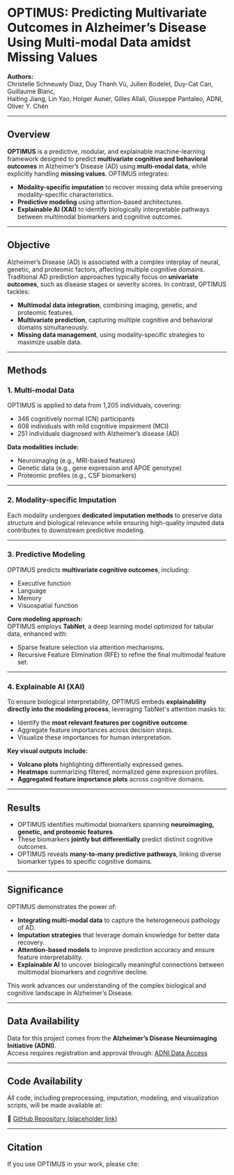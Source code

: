 # OPTIMUS: Predicting Multivariate Outcomes in Alzheimer’s Disease Using Multi-modal Data amidst Missing Values

**Authors:**  
Christelle Schneuwly Diaz, Duy Thanh Vũ, Julien Bodelet, Duy-Cat Can, Guillaume Blanc,  
Haiting Jiang, Lin Yao, Holger Auner, Gilles Allali, Giuseppe Pantaleo, ADNI, Oliver Y. Chén  

---

## Overview
**OPTIMUS** is a predictive, modular, and explainable machine-learning framework designed to predict **multivariate cognitive and behavioral outcomes** in Alzheimer’s Disease (AD) using **multi-modal data**, while explicitly handling **missing values**. OPTIMUS integrates:

- **Modality-specific imputation** to recover missing data while preserving modality-specific characteristics.
- **Predictive modeling** using attention-based architectures.
- **Explainable AI (XAI)** to identify biologically interpretable pathways between multimodal biomarkers and cognitive outcomes.

---

## Objective
Alzheimer’s Disease (AD) is associated with a complex interplay of neural, genetic, and proteomic factors, affecting multiple cognitive domains. Traditional AD prediction approaches typically focus on **univariate outcomes**, such as disease stages or severity scores. In contrast, OPTIMUS tackles:

- **Multimodal data integration**, combining imaging, genetic, and proteomic features.
- **Multivariate prediction**, capturing multiple cognitive and behavioral domains simultaneously.
- **Missing data management**, using modality-specific strategies to maximize usable data.

---

## Methods

### 1. Multi-modal Data
OPTIMUS is applied to data from 1,205 individuals, covering:
- 346 cognitively normal (CN) participants
- 608 individuals with mild cognitive impairment (MCI)
- 251 individuals diagnosed with Alzheimer’s disease (AD)

**Data modalities include:**
- Neuroimaging (e.g., MRI-based features)
- Genetic data (e.g., gene expression and APOE genotype)
- Proteomic profiles (e.g., CSF biomarkers)

---

### 2. Modality-specific Imputation
Each modality undergoes **dedicated imputation methods** to preserve data structure and biological relevance while ensuring high-quality imputed data contributes to downstream predictive modeling.

---

### 3. Predictive Modeling
OPTIMUS predicts **multivariate cognitive outcomes**, including:
- Executive function
- Language
- Memory
- Visuospatial function

**Core modeling approach:**  
OPTIMUS employs **TabNet**, a deep learning model optimized for tabular data, enhanced with:
- Sparse feature selection via attention mechanisms.
- Recursive Feature Elimination (RFE) to refine the final multimodal feature set.

---

### 4. Explainable AI (XAI)
To ensure biological interpretability, OPTIMUS embeds **explainability directly into the modeling process**, leveraging TabNet's attention masks to:
- Identify the **most relevant features per cognitive outcome**.
- Aggregate feature importances across decision steps.
- Visualize these importances for human interpretation.

**Key visual outputs include:**
- **Volcano plots** highlighting differentially expressed genes.
- **Heatmaps** summarizing filtered, normalized gene expression profiles.
- **Aggregated feature importance plots** across cognitive domains.

---

## Results
- OPTIMUS identifies multimodal biomarkers spanning **neuroimaging, genetic, and proteomic features**.
- These biomarkers **jointly but differentially** predict distinct cognitive outcomes.
- OPTIMUS reveals **many-to-many predictive pathways**, linking diverse biomarker types to specific cognitive domains.

---

## Significance
OPTIMUS demonstrates the power of:
- **Integrating multi-modal data** to capture the heterogeneous pathology of AD.
- **Imputation strategies** that leverage domain knowledge for better data recovery.
- **Attention-based models** to improve prediction accuracy and ensure feature interpretability.
- **Explainable AI** to uncover biologically meaningful connections between multimodal biomarkers and cognitive decline.

This work advances our understanding of the complex biological and cognitive landscape in Alzheimer’s Disease.

---

## Data Availability
Data for this project comes from the **Alzheimer’s Disease Neuroimaging Initiative (ADNI)**.  
Access requires registration and approval through: [ADNI Data Access](https://adni.loni.usc.edu)

---

## Code Availability
All code, including preprocessing, imputation, modeling, and visualization scripts, will be made available at:

🔗 [GitHub Repository (placeholder link)](https://github.com/your-repo-link-here)

---

## Citation
If you use OPTIMUS in your work, please cite:

